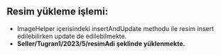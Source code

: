 ## Resim yükleme işlemi:

* ImageHelper içerisindeki insertAndUpdate methodu ile resim insert edilebilirken update de edilebilmekte. 
* **Seller/Tugran1/2023/5/resimAdi şeklinde yüklenmekte.**
